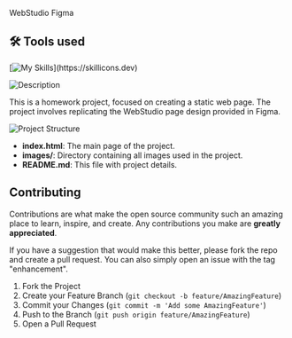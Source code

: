 WebStudio Figma

 ## 🛠 Tools used
[![My Skills](https://skillicons.dev/icons?i=html,css,)](https://skillicons.dev)
 
![Description](https://img.shields.io/badge/Description-purple?style=for-the-badge)

This is a homework project, focused on creating a static web page. The project involves replicating the WebStudio page design provided in Figma.

![Project Structure](https://img.shields.io/badge/Project%20Structure-purple?style=for-the-badge)

- **index.html**: The main page of the project.
- **images/**: Directory containing all images used in the project.
- **README.md**: This file with project details.
  
 ## Contributing

Contributions are what make the open source community such an amazing place to learn, inspire, and create. Any contributions you make are **greatly appreciated**.

If you have a suggestion that would make this better, please fork the repo and create a pull request. You can also simply open an issue with the tag "enhancement".

1. Fork the Project
2. Create your Feature Branch (`git checkout -b feature/AmazingFeature`)
3. Commit your Changes (`git commit -m 'Add some AmazingFeature'`)
4. Push to the Branch (`git push origin feature/AmazingFeature`)
5. Open a Pull Request
